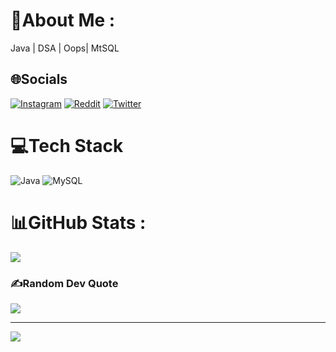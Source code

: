 # 💫About Me :
Java | DSA | Oops| MtSQL

## 🌐Socials
[![Instagram](https://img.shields.io/badge/Instagram-%23E4405F.svg?logo=Instagram&logoColor=white)](https://instagram.com/ikhanasim) [![Reddit](https://img.shields.io/badge/Reddit-%23FF4500.svg?logo=Reddit&logoColor=white)](https://reddit.com/user/khanmasim) [![Twitter](https://img.shields.io/badge/Twitter-%231DA1F2.svg?logo=Twitter&logoColor=white)](https://twitter.com/ikhanasim) 

# 💻Tech Stack
![Java](https://img.shields.io/badge/java-%23ED8B00.svg?style=flat&logo=java&logoColor=white) ![MySQL](https://img.shields.io/badge/mysql-%2300f.svg?style=flat&logo=mysql&logoColor=white)
# 📊GitHub Stats :

![](https://github-readme-streak-stats.herokuapp.com/?user=ikhanasim&theme=dark&hide_border=true)<br/>



### ✍️Random Dev Quote
![](https://quotes-github-readme.vercel.app/api?type=horizontal&theme=radical)

---
[![](https://visitcount.itsvg.in/api?id=ikhanasim&icon=0&color=5)](https://visitcount.itsvg.in)
